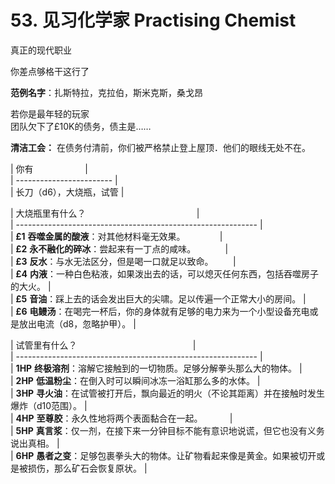 # 53. 见习化学家 Practising Chemist  
  
真正的现代职业  
  
你差点够格干这行了  
  
**范例名字**：扎斯特拉，克拉伯，斯米克斯，桑戈昂  
  
若你是最年轻的玩家  
团队欠下了£10K的债务，债主是……  
  
**清洁工会：** 在债务付清前，你们被严格禁止登上屋顶．他们的眼线无处不在。  
  
  
| 你有                     |  
| ------------------------ |  
| 长刀（d6），大烧瓶，试管 |  
  
| 大烧瓶里有什么？                                             |  
| ------------------------------------------------------------ |  
| **£1** **吞噬金属的酸液**：对其他材料毫无效果。              |  
| **£2** **永不融化的碎冰**：尝起来有一丁点的咸味。            |  
| **£3** **反水**：与水无法区分，但是喝一口就足以致命。        |  
| **£4** **内液**：一种白色粘液，如果泼出去的话，可以熄灭任何东西，包括吞噬房子的大火。 |  
| **£5** **音油**：踩上去的话会发出巨大的尖啸。足以传遍一个正常大小的房间。 |  
| **£6** **电鳗汤**：在喝完一杯后，你的身体就有足够的电力来为一个小型设备充电或是放出电流（d8，忽略护甲）。 |  
  
| 试管里有什么？                                               |  
| ------------------------------------------------------------ |  
| **1HP** **终极溶剂**：溶解它接触到的一切物质。足够分解拳头那么大的物体。 |  
| **2HP** **低温粉尘**：在倒入时可以瞬间冰冻一浴缸那么多的水体。 |  
| **3HP** **寻火油**：在试管被打开后，飘向最近的明火（不论其距离）并在接触时发生爆炸（d10范围）。 |  
| **4HP** **至尊胶**：永久性地将两个表面黏合在一起。           |  
| **5HP** **真言浆**：仅一剂，在接下来一分钟目标不能有意识地说谎，但它也没有义务说出真相。 |  
| **6HP** **愚者之变**：足够包裹拳头大的物体。让矿物看起来像是黄金。如果被切开或是被损伤，那么矿石会恢复原状。 |
